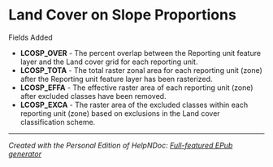 # Land Cover on Slope Proportions

Fields Added

* **LCOSP\_OVER** - The percent overlap between the Reporting unit feature layer and the Land cover grid for each reporting unit.
* **LCOSP\_TOTA** - The total raster zonal area for each reporting unit (zone) after the Reporting unit feature layer has been rasterized.&nbsp;
* **LCOSP\_EFFA** - The effective raster area of each reporting unit (zone) after excluded classes have been removed.&nbsp;
* **LCOSP\_EXCA** - The raster area of the excluded classes within each reporting unit (zone) based on exclusions in the Land cover classification scheme.

***
_Created with the Personal Edition of HelpNDoc: [Full-featured EPub generator](<https://www.helpndoc.com/create-epub-ebooks>)_
